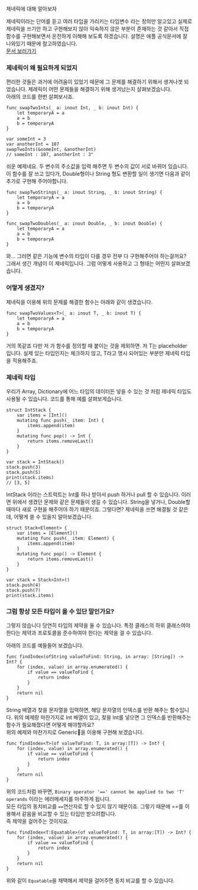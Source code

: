 ﻿제네릭에 대해 알아보자

제네릭이라는 단어를 듣고 여러 타입을 가리키는 타입변수 라는 정의만 알고있고 실제로 제네릭을 쓰기만 하고 
구현해보지 않아
익숙하지 않은 부분이 존재하는 것 같아서 직접 함수를 구현해보면서 온전하게 이해해 보도록 하겠습니다.
설명은 애플 공식문서에 잘 나와있기 때문에 참고하였습니다.  
[문서 보러가기](https://docs.swift.org/swift-book/LanguageGuide/Generics.html#//apple_ref/doc/uid/TP40014097-CH26-XID_283)

### 제네릭이 왜 필요하게 되었지
편리한 것들은 과거에 어려움이 있었기 때문에 그 문제를 해결하기 위해서 생겨나겟 되었습니다. 
제레릭이 어떤 문제들을 해결하기 위해 생겨났는지 살펴보겠습니다.  
아래의 코드를 한번 살펴보시죠.
```
func swapTwoInts(_ a: inout Int, _ b: inout Int) {
    let temporaryA = a
    a = b
    b = temporaryA
}

var someInt = 3
var anotherInt = 107
swapTwoInts(&someInt, &anotherInt)
// someInt : 107, anotherInt : 3"
```
쉬운 예제네요. 두 변수의 주소값을 입력 해주면 두 변수의 값이 서로 바뀌어 있습니다.  
이 함수를 잘 쓰고 있다가, Double형이나 String 형도 변환할 일이 생기면 다음과 같이 추가로 구현해 주어야합니다.

```
func swapTwoStrings(_ a: inout String, _ b: inout String) {
    let temporaryA = a
    a = b
    b = temporaryA
}

func swapTwoDoubles(_ a: inout Double, _ b: inout Double) {
    let temporaryA = a
    a = b
    b = temporaryA
}
```
와... 그러면 같은 기능에 변수의 타입이 다를 경우 전부 다 구현해주어야 하는걸꺼요? 그래서 생긴 개념이 이 제네릭입니다.
그럼 어떻게 사용하고 그 형태는 어떤지 살펴보겠습니다.

### 어떻게 생겼지?
제네릭을 이용해 위의 문제를 해결한 함수는 아래와 같이 생겼습니다.
```
func swapTwoValues<T>(_ a: inout T, _ b: inout T) {
    let temporaryA = a
    a = b
    b = temporaryA
}
```
거의 똑같죠 다만 저 <T>가 함수를 정의할 때 붙이는 것을 제외하면. 저 T는 placeholder 입니다. 실제 있는 타입인지는
체크하지 않고, T라고 명시 되어있는 부분만 제네릭 타입을 적용해주죠.

### 제네릭 타입
우리가 Array, Dictionary에 어느 타입의 데이터든 넣을 수 있는 것 처럼 제네릭 타입도 사용될 수 있습니다.
코드를 통해 예를 살펴보게습니다.
```
struct IntStack {
    var items = [Int]()
    mutating func push(_ item: Int) {
        items.append(item)
    }
    mutating func pop() -> Int {
        return items.removeLast()
    }
}

var stack = IntStack()
stack.push(3)
stack.push(5)
print(stack.items)
// [3, 5]
```

IntStack 이라는 스트럭트는 Int를 하나 받아서 push 하거나 pull 할 수 있습니다.
이러면 위에서 생겼던 문제와 같은 문제들이 생길 수 있습니다. String을 넣거나, Double할 때마다 새로 구현을 해주어야 하기 때문이죠.
그렇다면? 제네릭을 쓰면 해결될 것 같은데, 어떻게 쓸 수 있을지 알아보겠습니다.
```
struct Stack<Element> {
    var items = [Element]()
    mutating func push(_ item: Element) {
        items.append(item)
    }
    mutating func pop() -> Element {
        return items.removeLast()
    }
}

var stack = Stack<Int>()
stack.push(4)
stack.push(7)
print(stack.items)
```

### 그럼 항상 모든 타입이 올 수 있단 말인가요?
그렇지 않습니다 당연히 타입의 제약을 둘 수 있습니다. 특정 클래스의 하위 클래스여야 한다는 제약과
프로토콜을 준수하여야 한다는 제약을 걸 수 있습니다.  

아래의 코드를 예들들어 보겠습니다.

```
func findIndex(ofString valueToFind: String, in array: [String]) -> Int? {
    for (index, value) in array.enumerated() {
        if value == valueToFind {
            return index
        }
    }
    return nil
}
```
String 배열과 찾을 문자열을 입력하면, 해당 문자열의 인덱스를 반환 해주는 함수입니다. 위의 예제랑 마찬가지로
Int 배열이 있고, 찾을 Int를 넣으면 그 인덱스를 반환해주는 함수가 필요해졌다면 어떻게 해야할까요?  
위의 예제와 마찬가지로 Generic을 이용해 구현해 보겠습니다.

```
func findIndex<T>(of valueToFind: T, in array:[T]) -> Int? {
    for (index, value) in array.enumerated() {
        if value == valueToFind {
            return index
        }
    }
    return nil
}
```
위의 코드처럼 바꾸면, `Binary operator '==' cannot be applied to two 'T' operands` 이라는 에러메세지를 마주하게 됩니다.  
모든 타입의 동치비교를 `==`연산자로 할 수 있지 않기 때문이죠. 그렇기 때문에 ==를 이용해서 같음을 비교할 수 있는 타입만 받으려합니다.  
즉 제약을 걸어주는 것이지요.

```
func findIndex<T:Equatable>(of valueToFind: T, in array:[T]) -> Int? {
    for (index, value) in array.enumerated() {
        if value == valueToFind {
            return index
        }
    }
    return nil
}
```
위와 같이 `Equatable`을 채택해서 제약을 걸어주면 동치 비교를 할 수 있습니다.



